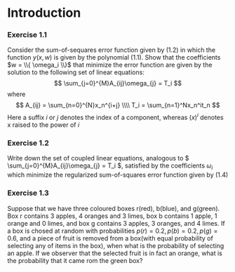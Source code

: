 # Introduction

### Exercise 1.1
Consider the sum-of-sequares error function given by (1.2) in which the function $y(x, w)$ is given by the polynomial (1.1). Show that the coefficients $w = \\{ \omega_i \\}$ that minimize the error function are given by the solution to the following set of linear equations:
$$
\sum_{j=0}^{M}A_{ij}\omega_{j} = T_i
$$
where
$$
A_{ij} = \sum_{n=0}^{N}x_n^{i+j} \\\\
T_i = \sum_{n=1}^Nx_n^it_n
$$
Here a suffix $i$ or $j$ denotes the index of a component, whereas $(x)^i$ denotes x raised to the power of $i$


### Exercise 1.2
Write down the set of coupled linear equations, analogous to $ \sum_{j=0}^{M}A_{ij}\omega_{j} = T_i $, satisfied by the coefficients $\omega_i$ which minimize the regularized sum-of-squares error function given by (1.4)


### Exercise 1.3
Suppose that we have three coloured boxes r(red), b(blue), and g(green). Box r contains 3 apples, 4 oranges and 3 limes, box b contains 1 apple, 1 orange and 0 limes, and box g contains 3 apples, 3 oranges, and 4 limes. If a box is chosed at random with probabilities $p(r) =0.2,  p(b) = 0.2, p(g) = 0.6$, and a piece of fruit is removed from a box(with equal probability of selecting any of items in the box), when what is the probability of selecting an apple. If we observer that the selected fruit is in fact an orange, what is the probability that it came rom the green box?
